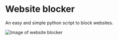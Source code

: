 # Website blocker

An easy and simple python script to block websites.



![Image of website blocker](https://lh3.googleusercontent.com/BZW0yGscJQoqPxHrf9_N09DGvrXtA3u-kIGMtfTcK9uo8RavCgnNn4bbUNAQPnqazKjRRViAqg=w640-h400-e365)
